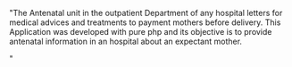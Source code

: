 "The Antenatal unit in the outpatient Department of any hospital letters for medical advices and treatments to payment mothers before delivery. 
This Application was developed with pure php and its objective is to provide antenatal information in an hospital about an expectant mother.












" 
